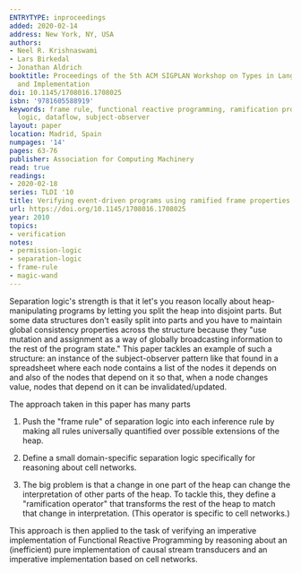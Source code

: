 ```yaml
---
ENTRYTYPE: inproceedings
added: 2020-02-14
address: New York, NY, USA
authors:
- Neel R. Krishnaswami
- Lars Birkedal
- Jonathan Aldrich
booktitle: Proceedings of the 5th ACM SIGPLAN Workshop on Types in Language Design
  and Implementation
doi: 10.1145/1708016.1708025
isbn: '9781605588919'
keywords: frame rule, functional reactive programming, ramification problem, separation
  logic, dataflow, subject-observer
layout: paper
location: Madrid, Spain
numpages: '14'
pages: 63-76
publisher: Association for Computing Machinery
read: true
readings:
- 2020-02-18
series: TLDI '10
title: Verifying event-driven programs using ramified frame properties
url: https://doi.org/10.1145/1708016.1708025
year: 2010
topics:
- verification
notes:
- permission-logic
- separation-logic
- frame-rule
- magic-wand
---
```


Separation logic's strength is that it let's you reason locally
about heap-manipulating programs by letting you split the
heap into disjoint parts.
But some data structures don't easily split into parts
and you have to maintain global consistency properties
across the structure because they "use mutation
and assignment as a way of globally broadcasting information
to the rest of the program state."
This paper tackles an example of such a structure:
an instance of the subject-observer pattern like that 
found in a spreadsheet where
each node contains a list of the nodes it depends on
and also of the nodes that depend on it
so that, when a node changes value, nodes that depend on it
can be invalidated/updated.

The approach taken in this paper has many parts

1. Push the "frame rule" of separation logic into each inference
   rule by making all rules universally quantified over possible
   extensions of the heap.
   
2. Define a small domain-specific separation logic specifically
   for reasoning about cell networks.
   
3. The big problem is that a change in one part of the heap
   can change the interpretation of other parts of the heap.
   To tackle this, they define a "ramification operator" that
   transforms the rest of the heap to match that change in
   interpretation.
   (This operator is specific to cell networks.)
   
This approach is then applied to the task of verifying
an imperative implementation of Functional Reactive
Programming by reasoning about an (inefficient)
pure implementation of causal stream transducers
and an imperative implementation based on cell networks.
   

   
   

